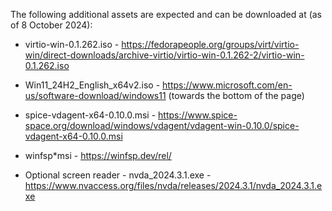 The following additional assets are expected and can be downloaded at (as of 8 October 2024): 

- virtio-win-0.1.262.iso - https://fedorapeople.org/groups/virt/virtio-win/direct-downloads/archive-virtio/virtio-win-0.1.262-2/virtio-win-0.1.262.iso
- Win11_24H2_English_x64v2.iso - https://www.microsoft.com/en-us/software-download/windows11 (towards the bottom of the page)
- spice-vdagent-x64-0.10.0.msi - https://www.spice-space.org/download/windows/vdagent/vdagent-win-0.10.0/spice-vdagent-x64-0.10.0.msi
- winfsp*msi - https://winfsp.dev/rel/


- Optional screen reader - nvda_2024.3.1.exe - https://www.nvaccess.org/files/nvda/releases/2024.3.1/nvda_2024.3.1.exe
